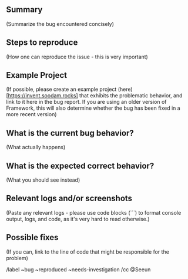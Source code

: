 ## Summary

(Summarize the bug encountered concisely)

## Steps to reproduce

(How one can reproduce the issue - this is very important)

## Example Project

(If possible, please create an example project (here)[https://invent.soodam.rocks] that exhibits the problematic
behavior, and link to it here in the bug report.
If you are using an older version of Framework, this will also determine whether the bug has been fixed
in a more recent version)

## What is the current bug behavior?

(What actually happens)

## What is the expected correct behavior?

(What you should see instead)

## Relevant logs and/or screenshots

(Paste any relevant logs - please use code blocks (```) to format console output, logs, and code, as
it's very hard to read otherwise.)

## Possible fixes

(If you can, link to the line of code that might be responsible for the problem)

/label ~bug ~reproduced ~needs-investigation
/cc @Seeun
